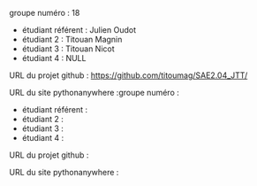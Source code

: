 groupe numéro : 18

* étudiant référent : Julien Oudot
* étudiant 2 : Titouan Magnin
* étudiant 3 : Titouan Nicot
* étudiant 4 : NULL

URL du projet github : https://github.com/titoumag/SAE2.04_JTT/

URL du site pythonanywhere :groupe numéro :

* étudiant référent :
* étudiant 2 :
* étudiant 3 :
* étudiant 4 :

URL du projet github :

URL du site pythonanywhere :

